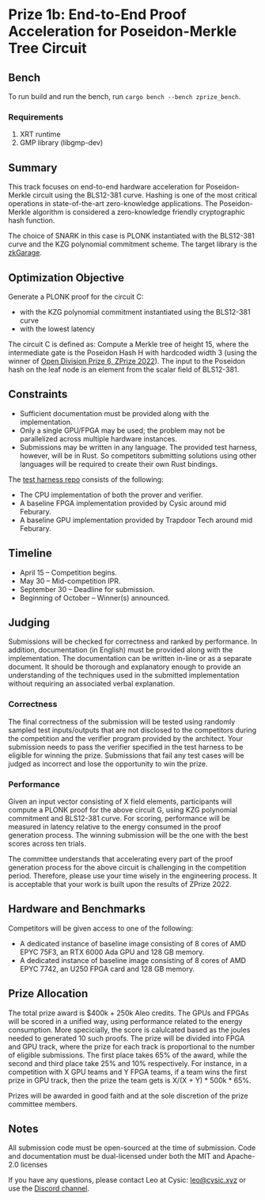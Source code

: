 # Prize 1b: End-to-End Proof Acceleration for Poseidon-Merkle Tree Circuit

## Bench

To run build and run the bench, run `cargo bench --bench zprize_bench`.

### Requirements

1. XRT runtime
2. GMP library (libgmp-dev)

## Summary
This track focuses on end-to-end hardware acceleration for Poseidon-Merkle circuit using the BLS12-381 curve. Hashing is one of the most critical operations in state-of-the-art zero-knowledge applications. The Poseidon-Merkle algorithm is considered a zero-knowledge friendly cryptographic hash function.

The choice of SNARK in this case is PLONK instantiated with the BLS12-381 curve and the KZG polynomial commitment scheme. The target library is the [zkGarage](https://github.com/ZK-Garage/plonk).

## Optimization Objective
Generate a PLONK proof for the circuit C:
  - with the KZG polynomial commitment instantiated using the BLS12-381 curve 
  - with the lowest latency

The circuit C is defined as: Compute a Merkle tree of height 15, where the intermediate gate is the Poseidon Hash H with hardcoded width 3 (using the winner of [Open Division Prize 6, ZPrize 2022](https://github.com/ZK-Garage/plonk/pull/164)). The input to the Poseidon hash on the leaf node is an element from the scalar field of BLS12-381.

## Constraints 
  - Sufficient documentation must be provided along with the implementation.
  - Only a single GPU/FPGA may be used; the problem may not be parallelized across multiple hardware instances.
  - Submissions may be written in any language. The provided test harness, however, will be in Rust. So competitors submitting solutions using other languages will be required to create their own Rust bindings.

The [test harness repo](https://github.com/cysic-labs/ZPrize-23-Prize1/tree/main/Prize%201B) consists of the following:
  - The CPU implementation of both the prover and verifier. 
  - A baseline FPGA implementation provided by Cysic around mid Feburary.
  - A baseline GPU implementation provided by Trapdoor Tech around mid Feburary.

## Timeline
  - April 15 – Competition begins.
  - May 30 – Mid-competition IPR.
  - September 30 – Deadline for submission.
  - Beginning of October  – Winner(s) announced.

## Judging
Submissions will be checked for correctness and ranked by performance. In addition, documentation (in English) must be provided along with the implementation. The documentation can be written in-line or as a separate document. It should be thorough and explanatory enough to provide an understanding of the techniques used in the submitted implementation without requiring an associated verbal explanation.

### Correctness
The final correctness of the submission will be tested using randomly sampled test inputs/outputs that are not disclosed to the competitors during the competition and the verifier program provided by the architect. Your submission needs to pass the verifier specified in the test harness to be eligible for winning the prize. Submissions that fail any test cases will be judged as incorrect and lose the opportunity to win the prize.

### Performance
Given an input vector consisting of X field elements, participants will compute a PLONK proof for the above circuit G, using KZG polynomial commitment and BLS12-381 curve. For scoring, performance will be measured in latency relative to the energy consumed in the proof generation process. The winning submission will be the one with the best scores across ten trials.

The committee understands that accelerating every part of the proof generation process for the above circuit is challenging in the competition period. Therefore, please use your time wisely in the engineering process. It is acceptable that your work is built upon the results of ZPrize 2022.

## Hardware and Benchmarks 
Competitors will be given access to one of the following:
  - A dedicated instance of baseline image consisting of 8 cores of AMD EPYC 75F3, an RTX 6000 Ada GPU and 128 GB memory.
  - A dedicated instance of baseline image consisting of 8 cores of AMD EPYC 7742, an U250 FPGA card and 128 GB memory.

## Prize Allocation
The total prize award is $400k + 250k Aleo credits. The GPUs and FPGAs will be scored in a unified way, using performance related to the energy consumption. More specicially, the score is calulcated based as the joules needed to generated 10 such proofs. The prize will be divided into FPGA and GPU track, where the prize for each track is proportional to the number of eligible submissions. The first place takes 65% of the award, while the second and third place take 25% and 10% respectively. For instance, in a competition with X GPU teams and Y FPGA teams, if a team wins the first prize in GPU track, then the prize the team gets is X/(X + Y) * 500k * 65%.

Prizes will be awarded in good faith and at the sole discretion of the prize committee members.

## Notes
All submission code must be open-sourced at the time of submission. Code and documentation must be dual-licensed under both the MIT and Apache-2.0 licenses

If you have any questions, please contact Leo at Cysic: leo@cysic.xyz or use the [Discord channel](https://discord.gg/sCGyGxTEX5).
